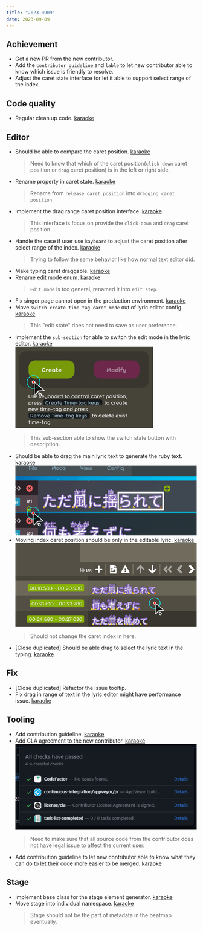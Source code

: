 ```yaml
---
title: "2023.0909"
date: 2023-09-09
---
```


## Achievement

- Get a new PR from the new contributor.
- Add the `contributor guideline` and `lable` to let new contributor able to know which issue is friendly to resolve.
- Adjust the caret state interface for let it able to support select range of the index.

## Code quality

- Regular clean up code. [karaoke](#2108@andy840119)

## Editor

- Should be able to compare the caret position. [karaoke](#2094@andy840119)
  > Need to know that which of the caret position(`click-down` caret position or `drag` caret position) is in the left or right side.
- Rename property in caret state. [karaoke](#2095@andy840119)
  > Rename from `release caret position` into `dragging caret position`.
- Implement the drag range caret position interface. [karaoke](#2096@andy840119)
  > This interface is focus on provide the `click-down` and `drag` caret position.
- Handle the case if user use `kayboard` to adjust the caret position after select range of the index. [karaoke](#2098@andy840119)
  > Trying to follow the same behavior like how normal text editor did.
- Make typing caret draggable. [karaoke](#2099@andy840119)
- Rename edit mode enum. [karaoke](#2100#2102@andy840119)
  > `Edit mode` is too general, renamed it into `edit step`.
- Fix singer page cannot open in the production environment. [karaoke](#1146#2104@Joehuu)
- Move `switch create time tag caret mode` out of lyric editor config. [karaoke](#2109@andy840119)
  > This "edit state" does not need to save as user preference.
- Implement the `sub-section` for able to switch the edit mode in the lyric editor. [karaoke](#2110#2111@andy840119)  
  ![](res/2023-09-09-11-50-27.png)
  > This sub-section able to show the switch state button with description.
- Should be able to drag the main lyric text to generate the ruby text. [karaoke](#2112#2115@andy840119)  
  ![](res/2023-09-09-13-44-27.png)
- Moving index caret position should be only in the editable lyric. [karaoke](#2114@andy840119)  
  ![](res/2023-09-09-13-45-33.png)
  > Should not change the caret index in here.
- [Close duplicated] Should be able drag to select the lyric text in the typing. [karaoke](#2008@andy840119)

## Fix

- [Close duplicated] Refactor the issue tooltip.
- Fix drag in range of text in the lyric editor might have performance issue. [karaoke](#2119#2120@andy840119)

## Tooling

- Add contribution guideline. [karaoke](#2107@andy840119)
- Add CLA agreement to the new contributor. [karaoke](#2084@andy840119)  
  ![](res/2023-09-09-13-48-39.png)
  > Need to make sure that all source code from the contributor does not have legal issue to affect the current user.
- Add contribution guideline to let new contributor able to know what they can do to let their code more easier to be merged. [karaoke](#2106@andy840119)

## Stage

- Implement base class for the stage element generator. [karaoke](#2088@andy840119)
- Move stage into individual namespace. [karaoke](#2089@andy840119)
  > Stage should not be the part of metadata in the beatmap eventually.
